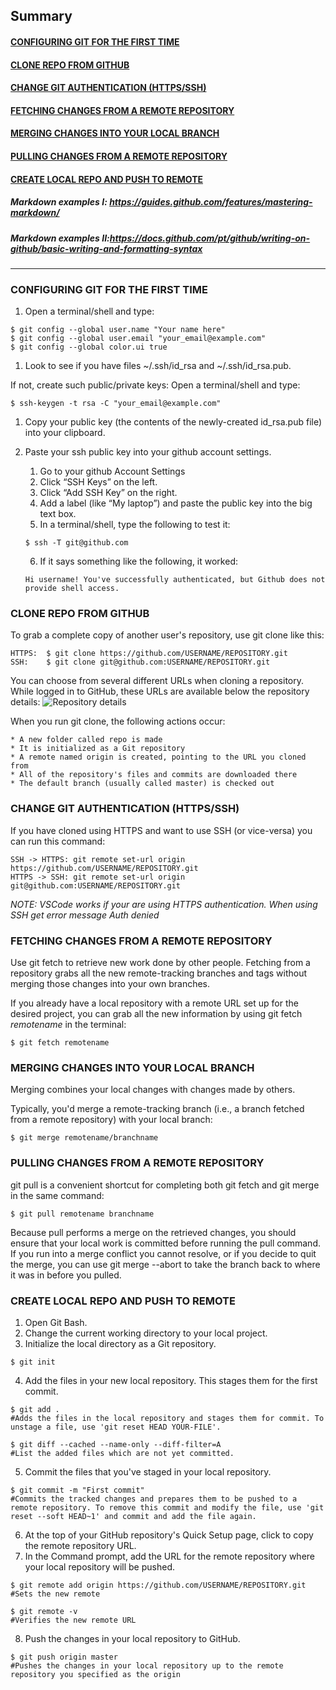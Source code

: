 ## Summary
#### [CONFIGURING GIT FOR THE FIRST TIME](https://github.com/rodolfo-marra/Terraform/blob/master/README.md#configuring-git-for-the-first-time-1)
#### [CLONE REPO FROM GITHUB](https://github.com/rodolfo-marra/Terraform/blob/master/README.md#clone-repo-from-github-1)
#### [CHANGE GIT AUTHENTICATION (HTTPS/SSH)](https://github.com/rodolfo-marra/Terraform/blob/master/README.md#change-git-authentication-httpsssh-1)
#### [FETCHING CHANGES FROM A REMOTE REPOSITORY](https://github.com/rodolfo-marra/Terraform/blob/master/README.md#fetching-changes-from-a-remote-repository-1)
#### [MERGING CHANGES INTO YOUR LOCAL BRANCH](https://github.com/rodolfo-marra/Terraform/blob/master/README.md#merging-changes-into-your-local-branch-1)
#### [PULLING CHANGES FROM A REMOTE REPOSITORY](https://github.com/rodolfo-marra/Terraform/blob/master/README.md#pulling-changes-from-a-remote-repository-1)
#### [CREATE LOCAL REPO AND PUSH TO REMOTE](https://github.com/rodolfo-marra/Terraform/blob/master/README.md#create-local-repo-and-push-to-remote-1)
##### Markdown examples I: https://guides.github.com/features/mastering-markdown/
##### Markdown examples II:https://docs.github.com/pt/github/writing-on-github/basic-writing-and-formatting-syntax

---

### CONFIGURING GIT FOR THE FIRST TIME

1. Open a terminal/shell and type:
```
$ git config --global user.name "Your name here"
$ git config --global user.email "your_email@example.com"
$ git config --global color.ui true
```
1. Look to see if you have files ~/.ssh/id_rsa and ~/.ssh/id_rsa.pub.

If not, create such public/private keys: Open a terminal/shell and type:
```
$ ssh-keygen -t rsa -C "your_email@example.com"
```
1. Copy your public key (the contents of the newly-created id_rsa.pub file) into your clipboard.

1. Paste your ssh public key into your github account settings.

    1. Go to your github Account Settings
    2. Click “SSH Keys” on the left.
    3. Click “Add SSH Key” on the right.
    4. Add a label (like “My laptop”) and paste the public key into the big text box.
    5. In a terminal/shell, type the following to test it:
    ```
    $ ssh -T git@github.com
    ```    
    6. If it says something like the following, it worked:
    ```
    Hi username! You've successfully authenticated, but Github does not provide shell access.
    ```
### CLONE REPO FROM GITHUB

To grab a complete copy of another user's repository, use git clone like this:
``` 
HTTPS:  $ git clone https://github.com/USERNAME/REPOSITORY.git
SSH:    $ git clone git@github.com:USERNAME/REPOSITORY.git
```
You can choose from several different URLs when cloning a repository. While logged in to GitHub, these URLs are available below the repository details:
![Repository details](https://help.github.com/assets/images/help/repository/remotes-url.png)

When you run git clone, the following actions occur:

    * A new folder called repo is made
    * It is initialized as a Git repository
    * A remote named origin is created, pointing to the URL you cloned from
    * All of the repository's files and commits are downloaded there
    * The default branch (usually called master) is checked out

### CHANGE GIT AUTHENTICATION (HTTPS/SSH)

If you have cloned using HTTPS and want to use SSH (or vice-versa) you can run this command:
```
SSH -> HTTPS: git remote set-url origin https://github.com/USERNAME/REPOSITORY.git
HTTPS -> SSH: git remote set-url origin git@github.com:USERNAME/REPOSITORY.git
```
*NOTE: VSCode works if your are using HTTPS authentication. When using SSH get error message Auth denied*

### FETCHING CHANGES FROM A REMOTE REPOSITORY

Use git fetch to retrieve new work done by other people. Fetching from a repository grabs all the new remote-tracking branches and tags without merging those changes into your own branches.

If you already have a local repository with a remote URL set up for the desired project, you can grab all the new information by using git fetch *remotename* in the terminal:
```
$ git fetch remotename
```
### MERGING CHANGES INTO YOUR LOCAL BRANCH

Merging combines your local changes with changes made by others.

Typically, you'd merge a remote-tracking branch (i.e., a branch fetched from a remote repository) with your local branch:
```
$ git merge remotename/branchname
```
### PULLING CHANGES FROM A REMOTE REPOSITORY

git pull is a convenient shortcut for completing both git fetch and git merge in the same command:
```
$ git pull remotename branchname
```
Because pull performs a merge on the retrieved changes, you should ensure that your local work is committed before running the pull command. If you run into a merge conflict you cannot resolve, or if you decide to quit the merge, you can use git merge --abort to take the branch back to where it was in before you pulled.

### CREATE LOCAL REPO AND PUSH TO REMOTE

1. Open Git Bash.
2. Change the current working directory to your local project.
3. Initialize the local directory as a Git repository.
```    
$ git init
```   
4. Add the files in your new local repository. This stages them for the first commit.
```
$ git add .
#Adds the files in the local repository and stages them for commit. To unstage a file, use 'git reset HEAD YOUR-FILE'.
    
$ git diff --cached --name-only --diff-filter=A
#List the added files which are not yet committed.
```   
5. Commit the files that you've staged in your local repository.
```
$ git commit -m "First commit"
#Commits the tracked changes and prepares them to be pushed to a remote repository. To remove this commit and modify the file, use 'git reset --soft HEAD~1' and commit and add the file again.
```
6. At the top of your GitHub repository's Quick Setup page, click to copy the remote repository URL.
7. In the Command prompt, add the URL for the remote repository where your local repository will be pushed.
```    
$ git remote add origin https://github.com/USERNAME/REPOSITORY.git
#Sets the new remote
    
$ git remote -v
#Verifies the new remote URL
```
8. Push the changes in your local repository to GitHub.
```
$ git push origin master
#Pushes the changes in your local repository up to the remote repository you specified as the origin
```
